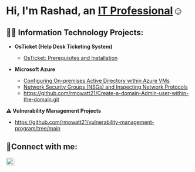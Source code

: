 <h1>Hi, I'm Rashad, an <a href="https://linkedin.com/in/rashad-mowatt-9b401899">IT Professional</a>☺</h1>

<h2>👨‍💻 Information Technology Projects:</h2>

- <b>OsTicket (Help Desk Ticketing System)</b>
  - [OsTicket: Prerequisites and Installation](https://github.com/rmowatt21/osticket-prereqs-)

- <b>Microsoft Azure</b>
  - [Configuring On-premises Active Directory within Azure VMs](https://github.com/rmowatt21/Configure-AD-.git)
  -  [Network Security Groups (NSGs) and Inspecting Network Protocols](https://github.com//rmowatt21/azure-network-protocols)
  -  https://github.com/rmowatt21/Create-a-domain-Admin-user-within-the-domain.git
  
<b>⚠️ Vulnerability Management Projects</b>
   
 -  https://github.com/rmowatt21/vulnerability-management-program/tree/main

<h2>🤳Connect with me:</h2>

[<img align="left" alt="Rashad | LinkedIn" width="22px" src="https://cdn.jsdelivr.net/npm/simple-icons@v3/icons/linkedin.svg" />][linkedin]

[linkedin]: https://www.linkedin.com/in/rashad-mowatt-9b401899/
